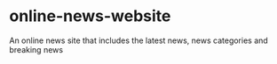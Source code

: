 # online-news-website
An online news site that includes the latest news, news categories and breaking news 
